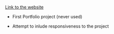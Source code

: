 [Link to the website](https://donovan-herion.github.io/Portfolio-project)

- First Portfolio project (never used)

- Attempt to inlude responsiveness to the project
